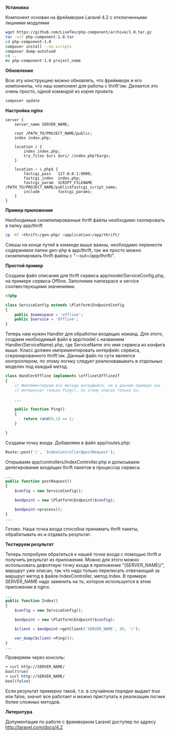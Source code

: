 **Установка**

Компонент основан на фреймворке Laravel 4.2 с отключенными лишними модулями

```bash
wget https://github.com/LiveTex/php-component/archive/1.0.tar.gz
tar -xzf php-component-1.0.tar
cd php-component-1.0
composer install --no-scripts
composer dump-autoload
cd ..
mv php-component-1.0 project_name
```

**Обновление**

Всю эту конструкцию можно обновлять, что фреймворк и его компоненты, что наш компонент для работы с thrift'ом. Делается это очень просто, одной командой из корня проекта.

```bash
composer update
```

**Настройка nginx**

```nginx
server {
    server_name SERVER_NAME;

    root /PATH_TO/PROJECT_NAME/public;
    index index.php;

    location / {
        index index.php;
        try_files $uri $uri/ /index.php?$args;
    }

    location ~ \.php$ {
        fastcgi_pass   127.0.0.1:9000;
        fastcgi_index  index.php;
        fastcgi_param  SCRIPT_FILENAME /PATH_TO/PROJECT_NAME/public$fastcgi_script_name;
        include        fastcgi_params;
    }
}
```

**Пример приложения**

Необходимые скомпилированные thrift файлы необходимо скопировать в папку app/thrift

```bash
cp -Rf <thrift>/gen-php/ <application>/app/thrift/
```

Слешы на конце путей в коменде выше важны, необходимо перенести содержимое папки gen-php в app/thrift, так же просто можно скомпилировать thrift файлы с "--out=<application>/app/thrift/".

**Простой пример**

Создаем файл описания для thrift сервиса app/model/ServiceConfig.php, на примере сервиса Offline. 
Заполняем namespace и service соотвествующими значениями.

```php
<?php

class ServiceConfig extends \Platform\EndpointConfig
{
    public $namespace = 'offline';
    public $service = 'Offline';
}
```

Теперь нам нужен Handler для обработки входящих команд. Для этого, создаем необходимый файл в app/model с названием Handler(ServiceName).php, где ServiceName это имя сервиса из конфига выше. Класс должен импрементировать интерфейс сервиса, сгеренированного thrift'ом. Данный файл по сути является контроллером, по этому логику следует реализовавывать в отдельных моделях под каждый метод.

```php
class HandlerOffline implements \offline\OfflineIf
{
    // Имплементируем все методы интерфейса, но в данном примере нас 
    // интересует только Ping(), по этому описан только он.
    
    ...
    
    public function Ping()
    {
        return rand(0,1) == 1;
    }

}
```

Создаем точку входа. Добавляем в файл app/routes.php:

```php
Route::post('/', 'IndexController@postRequest');
```

Открываем app/controllers/IndexController.php и дописываем делегирование входящих thrift пакетов в процессор сервиса.

```php
...
public function postRequest()
{
    $config = new ServiceConfig();

    $endpoint = new \Platform\Endpoint($config);

    $endpoint->process();
}
...
```

Готово. Наша точка входа способна принимать thrift пакеты, обрабатывать их и отдавать результат.

**Тестируем результат**

Теперь попробуем обратиться к нашей точке входа с помощью thrift и получить результат из приложения.
Можно для этого можно использовать дефолтную точку входа в приложение "(SERVER_NAME)/", маршрут уже описан, так что надо только переписать отвечающий за маршрут метод в файле IndexController, метод Index. В примере SERVER_NAME надо заменить на то, которое используется в этом приложении в nginx.

```php
...
public function Index()
{
    $config = new ServiceConfig();

    $endpoint = new \Platform\Endpoint($config);

    $client = $endpoint->getClient('SERVER_NAME', 80, '/');

    var_dump($client->Ping());
}
...
```

Проверяем через консоль:

```bash
➜ curl http://SERVER_NAME/
bool(true)
➜ curl http://SERVER_NAME/
bool(false)
```
Если результат примерно такой, т.е. в случайном порядке выдает true или false, значит все работает и можно приступать к реализации логики более сложных методов.

**Литература**

Допументация по работе с фремворком Laravel доступер по адресу http://laravel.com/docs/4.2
